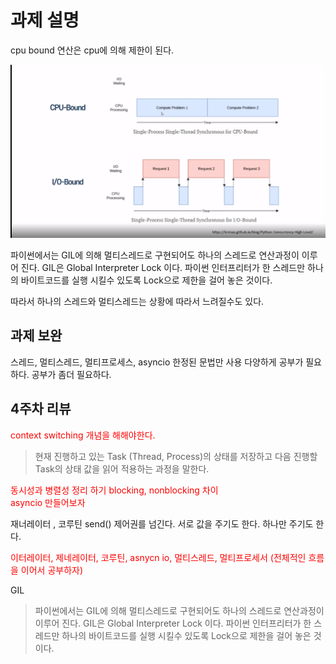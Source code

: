 # 과제 설명

cpu bound 연산은 cpu에 의해 제한이 된다.

![cpubound, iobound](cpubound-iobound.png)

파이썬에서는 GIL에 의해 멀티스레드로 구현되어도 하나의 스레드로 연산과정이 이루어 진다.
GIL은 Global Interpreter Lock 이다.
파이썬 인터프리터가 한 스레드만 하나의 바이트코드를 실행 시킬수 있도록
Lock으로 제한을 걸어 놓은 것이다.

따라서 하나의 스레드와 멀티스레드는 상황에 따라서 느려질수도 있다.

## 과제 보완

스레드, 멀티스레드, 멀티프로세스, asyncio 한정된 문법만 사용
다양하게 공부가 필요하다. 공부가 좀더 필요하다.

## 4주차 리뷰

<span style="color:red">
    context switching 개념을 해해야한다.
</span></br>

> 현재 진행하고 있는 Task (Thread, Process)의 상태를 저장하고 다음 진행할 Task의 상태 값을 읽어 적용하는 과정을 말한다.</br>

<span style="color:red">
동시성과 병렬성 정리 하기
blocking, nonblocking 차이
</span></br>

<span style="color:red">
asyncio 만들어보자
</span></br>

재너레이터 , 코루틴
send() 제어권를 넘긴다. 서로 값을 주기도 한다. 하나만 주기도 한다.

<span style="color:red">
이터레이터, 제네레이터, 코루틴, asnycn io, 멀티스레드, 멀티프로세서 (전체적인 흐름을 이어서 공부하자)
</span></br>

GIL
> 파이썬에서는 GIL에 의해 멀티스레드로 구현되어도 하나의 스레드로 연산과정이 이루어 진다.
GIL은 Global Interpreter Lock 이다.
파이썬 인터프리터가 한 스레드만 하나의 바이트코드를 실행 시킬수 있도록
Lock으로 제한을 걸어 놓은 것이다.
